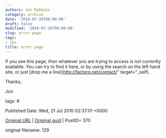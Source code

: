 ```yaml
---
authors: Jon Robbins
category: archive
date: '2010-07-20T00:00:00'
draft: false
modified: '2010-07-20T00:00:00'
slug: error-page
tags:
- jbs
title: error page
---
```


If you see this page, then whatever you are trying to access is not currently available.  You can try to find it here, or by using the search on the left hand site, or just [drop me a line](http://factorq.net/contact/" target="_self).

 Thanks,

 Jon

 



tags: # 


Published Date: Wed, 21 Jul 2010 02:37:01 +0000 

[Original URL](http://factorq.net/contact/error-page/) | [Original guid](http://factorq.net/) | PostID= 370

 original filename: 129
